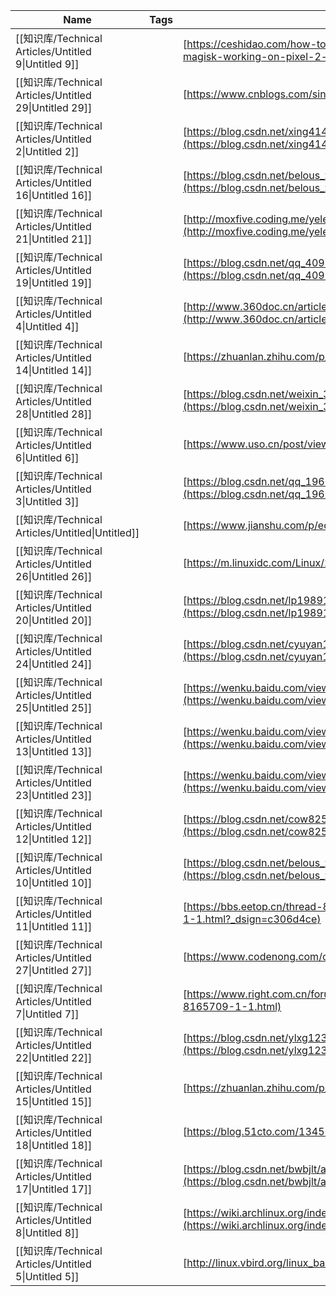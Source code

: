 |Name|Tags|URL|
|---|---|---|
|[[知识库/Technical Articles/Untitled 9\|Untitled 9]]||[https://ceshidao.com/how-to-get-magisk-working-on-pixel-2-xl/](https://ceshidao.com/how-to-get-magisk-working-on-pixel-2-xl/)|
|[[知识库/Technical Articles/Untitled 29\|Untitled 29]]||[https://www.cnblogs.com/sinferwu/p/7904279.html](https://www.cnblogs.com/sinferwu/p/7904279.html)|
|[[知识库/Technical Articles/Untitled 2\|Untitled 2]]||[https://blog.csdn.net/xing414736597/article/details/78693781](https://blog.csdn.net/xing414736597/article/details/78693781)|
|[[知识库/Technical Articles/Untitled 16\|Untitled 16]]||[https://blog.csdn.net/belous_zxy/article/details/83090636](https://blog.csdn.net/belous_zxy/article/details/83090636)|
|[[知识库/Technical Articles/Untitled 21\|Untitled 21]]||[http://moxfive.coding.me/yelee/2.Basic-Usage/local-site-search.html](http://moxfive.coding.me/yelee/2.Basic-Usage/local-site-search.html)|
|[[知识库/Technical Articles/Untitled 19\|Untitled 19]]||[https://blog.csdn.net/qq_40987215/article/details/104722352](https://blog.csdn.net/qq_40987215/article/details/104722352)|
|[[知识库/Technical Articles/Untitled 4\|Untitled 4]]||[http://www.360doc.cn/article/36367108_647285758.html](http://www.360doc.cn/article/36367108_647285758.html)|
|[[知识库/Technical Articles/Untitled 14\|Untitled 14]]||[https://zhuanlan.zhihu.com/p/48737419](https://zhuanlan.zhihu.com/p/48737419)|
|[[知识库/Technical Articles/Untitled 28\|Untitled 28]]||[https://blog.csdn.net/weixin_30693183/article/details/96511219](https://blog.csdn.net/weixin_30693183/article/details/96511219)|
|[[知识库/Technical Articles/Untitled 6\|Untitled 6]]||[https://www.uso.cn/post/view/386](https://www.uso.cn/post/view/386)|
|[[知识库/Technical Articles/Untitled 3\|Untitled 3]]||[https://blog.csdn.net/qq_19605815/article/details/108571379](https://blog.csdn.net/qq_19605815/article/details/108571379)|
|[[知识库/Technical Articles/Untitled\|Untitled]]||[https://www.jianshu.com/p/edd4d932a997](https://www.jianshu.com/p/edd4d932a997)|
|[[知识库/Technical Articles/Untitled 26\|Untitled 26]]||[https://m.linuxidc.com/Linux/2015-12/126690.htm](https://m.linuxidc.com/Linux/2015-12/126690.htm)|
|[[知识库/Technical Articles/Untitled 20\|Untitled 20]]||[https://blog.csdn.net/lp1989119/article/details/45622225](https://blog.csdn.net/lp1989119/article/details/45622225)|
|[[知识库/Technical Articles/Untitled 24\|Untitled 24]]||[https://blog.csdn.net/cyuyan112233/article/details/50366203](https://blog.csdn.net/cyuyan112233/article/details/50366203)|
|[[知识库/Technical Articles/Untitled 25\|Untitled 25]]||[https://wenku.baidu.com/view/4c39ddd40c22590102029d54.html](https://wenku.baidu.com/view/4c39ddd40c22590102029d54.html)|
|[[知识库/Technical Articles/Untitled 13\|Untitled 13]]||[https://wenku.baidu.com/view/8c814f92e53a580216fcfeb5.html](https://wenku.baidu.com/view/8c814f92e53a580216fcfeb5.html)|
|[[知识库/Technical Articles/Untitled 23\|Untitled 23]]||[https://wenku.baidu.com/view/7c27766bfd0a79563d1e72b0.html](https://wenku.baidu.com/view/7c27766bfd0a79563d1e72b0.html)|
|[[知识库/Technical Articles/Untitled 12\|Untitled 12]]||[https://blog.csdn.net/cow825/article/details/78765024](https://blog.csdn.net/cow825/article/details/78765024)|
|[[知识库/Technical Articles/Untitled 10\|Untitled 10]]||[https://blog.csdn.net/belous_zxy/article/details/83090636](https://blog.csdn.net/belous_zxy/article/details/83090636)|
|[[知识库/Technical Articles/Untitled 11\|Untitled 11]]||[https://bbs.eetop.cn/thread-868803-1-1.html?_dsign=c306d4ce](https://bbs.eetop.cn/thread-868803-1-1.html?_dsign=c306d4ce)|
|[[知识库/Technical Articles/Untitled 27\|Untitled 27]]||[https://www.codenong.com/cs109698568/](https://www.codenong.com/cs109698568/)|
|[[知识库/Technical Articles/Untitled 7\|Untitled 7]]||[https://www.right.com.cn/forum/thread-8165709-1-1.html](https://www.right.com.cn/forum/thread-8165709-1-1.html)|
|[[知识库/Technical Articles/Untitled 22\|Untitled 22]]||[https://blog.csdn.net/ylxg12345/article/details/40382037](https://blog.csdn.net/ylxg12345/article/details/40382037)|
|[[知识库/Technical Articles/Untitled 15\|Untitled 15]]||[https://zhuanlan.zhihu.com/p/34598275](https://zhuanlan.zhihu.com/p/34598275)|
|[[知识库/Technical Articles/Untitled 18\|Untitled 18]]||[https://blog.51cto.com/13451715/2173548](https://blog.51cto.com/13451715/2173548)|
|[[知识库/Technical Articles/Untitled 17\|Untitled 17]]||[https://blog.csdn.net/bwbjlt/article/details/44497831?utm_source=blogxgwz8](https://blog.csdn.net/bwbjlt/article/details/44497831?utm_source=blogxgwz8)|
|[[知识库/Technical Articles/Untitled 8\|Untitled 8]]||[https://wiki.archlinux.org/index.php/Zsh_%28%E7%AE%80%E4%BD%93%E4%B8%AD%E6%96%87%29](https://wiki.archlinux.org/index.php/Zsh_%28%E7%AE%80%E4%BD%93%E4%B8%AD%E6%96%87%29)|
|[[知识库/Technical Articles/Untitled 5\|Untitled 5]]||[http://linux.vbird.org/linux_basic/](http://linux.vbird.org/linux_basic/)|